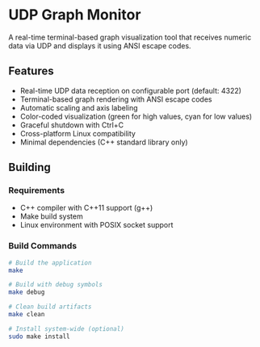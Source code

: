 # UDP Graph Monitor

A real-time terminal-based graph visualization tool that receives numeric data via UDP and displays it using ANSI escape codes.

## Features

- Real-time UDP data reception on configurable port (default: 4322)
- Terminal-based graph rendering with ANSI escape codes
- Automatic scaling and axis labeling
- Color-coded visualization (green for high values, cyan for low values)
- Graceful shutdown with Ctrl+C
- Cross-platform Linux compatibility
- Minimal dependencies (C++ standard library only)

## Building

### Requirements
- C++ compiler with C++11 support (g++)
- Make build system
- Linux environment with POSIX socket support

### Build Commands

```bash
# Build the application
make

# Build with debug symbols
make debug

# Clean build artifacts
make clean

# Install system-wide (optional)
sudo make install
